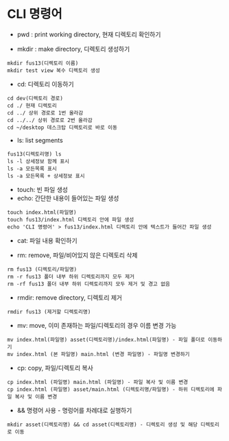 # CLI 명령어

* pwd : print working directory, 현재 디렉토리 확인하기


* mkdir : make directory, 디렉토리 생성하기
```
mkdir fus13(디렉토리 이름)
mkdir test view 복수 디렉토리 생성
```
* cd: 디렉토리 이동하기
```
cd dev(디렉토리 경로)
cd ./ 현재 디렉토리
cd ../ 상위 경로로 1번 올라감
cd ../../ 상위 경로로 2번 올라감
cd ~/desktop 데스크탑 디렉토리로 바로 이동
```
* ls: list segments
```
fus13(디렉토리명) ls
ls -l 상세정보 함께 표시
ls -a 모든목록 표시
ls -a 모든목록 + 상세정보 표시
```
* touch: 빈 파일 생성
* echo: 간단한 내용이 들어있는 파일 생성
```
touch index.html(파일명)
touch fus13/index.html 디렉토리 안에 파일 생성
echo 'CLI 명령어' > fus13/index.html 디렉토리 안에 텍스트가 들어간 파일 생성
```
* cat: 파일 내용 확인하기


* rm: remove, 파일/비어있지 않은 디렉토리 삭제
```
rm fus13 (디렉토리/파일명)
rm -r fus13 폴더 내부 하위 디렉토리까지 모두 제거
rm -rf fus13 폴더 내부 하위 디렉토리까지 모두 제거 및 경고 없음
```
* rmdir: remove directory, 디렉토리 제거
```
rmdir fus13 (제거할 디렉토리명)
```
* mv: move, 이미 존재하는 파일/디렉토리의 경우 이름 변경 가능
```
mv index.html(파일명) asset(디렉토리명)/index.html(파일명) - 파일 폴더로 이동하기
mv index.html (본 파일명) main.html (변경 파일명) - 파일명 변경하기
```
* cp: copy, 파일/디렉토리 복사
```
cp index.html (파일명) main.html (파일명) - 파일 복사 및 이름 변경
cp index.html (파일명) asset/main.html (디렉토리명/파일명) - 하위 디렉토리에 파일 복사 및 이름 변경
```
* && 명령어 사용 - 명렁어를 차례대로 실행하기
```
mkdir asset(디렉토리명) && cd asset(디렉토리명) - 디렉토리 생성 및 해당 디렉토리로 이동
```